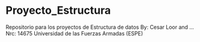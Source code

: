 # Proyecto_Estructura
Repositorio para los proyectos de Estructura de datos 
By: Cesar Loor and ...
Nrc: 14675
Universidad de las Fuerzas Armadas (ESPE)
